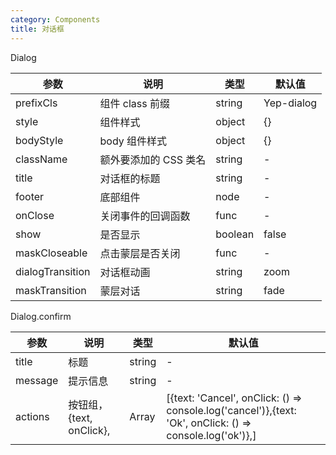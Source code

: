 ```yaml
---
category: Components
title: 对话框
---
```


<DEMO>

Dialog

| 参数             | 说明                  | 类型    | 默认值     |
| ---------------- | --------------------- | ------- | ---------- |
| prefixCls        | 组件 class 前缀       | string  | Yep-dialog |
| style            | 组件样式              | object  | {}         |
| bodyStyle        | body 组件样式         | object  | {}         |
| className        | 额外要添加的 CSS 类名 | string  | -          |
| title            | 对话框的标题          | string  | -          |
| footer           | 底部组件              | node    | -          |
| onClose          | 关闭事件的回调函数    | func    | -          |
| show             | 是否显示              | boolean | false      |
| maskCloseable    | 点击蒙层是否关闭      | func    | -          |
| dialogTransition | 对话框动画            | string  | zoom       |
| maskTransition   | 蒙层对话              | string  | fade       |

Dialog.confirm

| 参数    | 说明                     | 类型   | 默认值                                                                                                   |
| ------- | ------------------------ | ------ | -------------------------------------------------------------------------------------------------------- |
| title   | 标题                     | string | -                                                                                                        |
| message | 提示信息                 | string | -                                                                                                        |
| actions | 按钮组，{text, onClick}, | Array  | [{text: 'Cancel', onClick: () => console.log('cancel')},{text: 'Ok', onClick: () => console.log('ok')},] |

